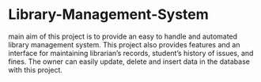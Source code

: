 # Library-Management-System
main aim of this project is to provide an easy to handle and automated library management system. This project also provides features and an interface for maintaining librarian’s records, student’s history of issues, and fines. The owner can easily update, delete and insert data in the database with this project.
